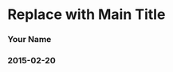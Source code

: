 <!-- R Commander Markdown Template -->

Replace with Main Title
=======================

### Your Name

### 2015-02-20




